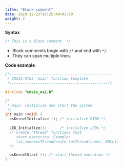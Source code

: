 ```yaml
---
title: "Block comment"
date: 2020-12-23T16:25:49+01:00
weight: 2
---
```


**Syntax**

```c
/* This is a block comment. */
```

- Block comments begin with `/*` and end with `*/`.
- They can span multiple lines.

**Code example**

```c
/*-----------------------------------------------
 * CMSIS-RTOS 'main' function template
 *---------------------------------------------*/

#include "cmsis_os2.h"

/*
 * main: initialize and start the system
 */
int main (void) {
  osKernelInitialize (); /* initialize RTOS */
  
  LED_Initialize();      /* initialize LEDs */
  /* create 'thread' functions that
     start executing. Example:
     tid_name=osThreadCreate (osThread(name), NULL);
  */

  osKernelStart (); /* start thread execution */
}
```
